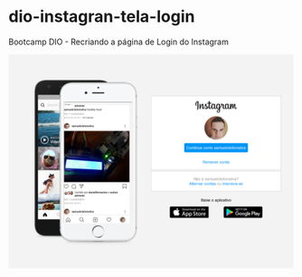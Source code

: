 # dio-instagran-tela-login
Bootcamp DIO - Recriando a página de Login do Instagram

![screenshot](/images/screenshot.png)
